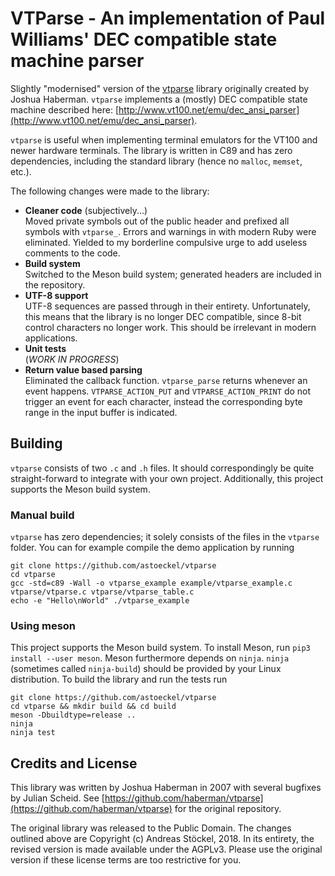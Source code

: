 # VTParse - An implementation of Paul Williams' DEC compatible state machine parser

Slightly "modernised" version of the [vtparse](https://github.com/haberman/vtparse) library originally created by Joshua Haberman. `vtparse` implements a (mostly) DEC compatible state machine described here: [http://www.vt100.net/emu/dec_ansi_parser](http://www.vt100.net/emu/dec_ansi_parser).

`vtparse` is useful when implementing terminal emulators for the VT100 and newer hardware terminals. The library is written in C89 and has zero dependencies, including the standard library (hence no `malloc`, `memset`, etc.).

The following changes were made to the library:

* **Cleaner code** (subjectively...)<br/>Moved private symbols out of the public header and prefixed all symbols with `vtparse_`. Errors and warnings in with modern Ruby were eliminated. Yielded to my borderline compulsive urge to add useless comments to the code.
* **Build system**<br/>Switched to the Meson build system; generated headers are included in the repository.
* **UTF-8 support**<br/>UTF-8 sequences are passed through in their entirety. Unfortunately, this means that the library is no longer DEC compatible, since 8-bit control characters no longer work. This should be irrelevant in modern applications.
* **Unit tests**<br/>
(*WORK IN PROGRESS*)
* **Return value based parsing**<br/>Eliminated the callback function. `vtparse_parse` returns whenever an event happens. `VTPARSE_ACTION_PUT` and `VTPARSE_ACTION_PRINT` do not trigger an event for each character, instead the corresponding byte range in the input buffer is indicated.


## Building

`vtparse` consists of two `.c` and `.h` files. It should correspondingly be quite straight-forward to integrate with your own project. Additionally, this project supports the Meson build system.

### Manual build

`vtparse` has zero dependencies; it solely consists of the files in the `vtparse` folder. You can for example compile the demo application by running
```
git clone https://github.com/astoeckel/vtparse
cd vtparse
gcc -std=c89 -Wall -o vtparse_example example/vtparse_example.c vtparse/vtparse.c vtparse/vtparse_table.c
echo -e "Hello\nWorld" ./vtparse_example
```

### Using meson

This project supports the Meson build system. To install Meson, run `pip3 install --user meson`. Meson furthermore depends on `ninja`. `ninja` (sometimes called `ninja-build`) should be provided by your Linux distribution. To build the library and run the tests run
```
git clone https://github.com/astoeckel/vtparse
cd vtparse && mkdir build && cd build
meson -Dbuildtype=release ..
ninja
ninja test
```


## Credits and License

This library was written by Joshua Haberman in 2007 with several bugfixes by Julian Scheid. See [https://github.com/haberman/vtparse](https://github.com/haberman/vtparse) for the original repository.

The original library was released to the Public Domain. The changes outlined above are Copyright (c) Andreas Stöckel, 2018. In its entirety, the revised version is made available under the AGPLv3. Please use the original version if these license terms are too restrictive for you.
